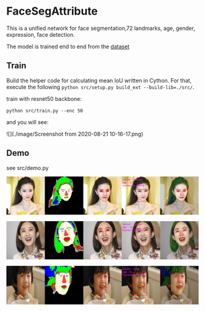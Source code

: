 # FaceSegAttribute
This is a unified network for face segmentation,72 landmarks, age, gender, expression, face detection.

The model is trained end to end from the [dataset](https://github.com/midasklr/Face-Dataset)

## Train

Build the helper code for calculating mean IoU written in Cython. For that, execute the following `python src/setup.py build_ext --build-lib=./src/`.

train with resnet50 backbone:

```
python src/train.py --enc 50
```

and you will see:

![](./image/Screenshot from 2020-08-21 10-16-17.png)

## Demo

see src/demo.py

![](./image/1.jpg)

![](./image/4.jpg)

![](./image/2.jpg)





